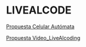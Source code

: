 # LIVEALCODE
[Propuesta Celular Autómata](https://github.com/angelfernandez365/LIVEALCODE.git)

[Propuesta Video_LiveAlcoding](documentación_video-livecoding.pdf)
